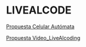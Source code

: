 # LIVEALCODE
[Propuesta Celular Autómata](https://github.com/angelfernandez365/LIVEALCODE.git)

[Propuesta Video_LiveAlcoding](documentación_video-livecoding.pdf)
